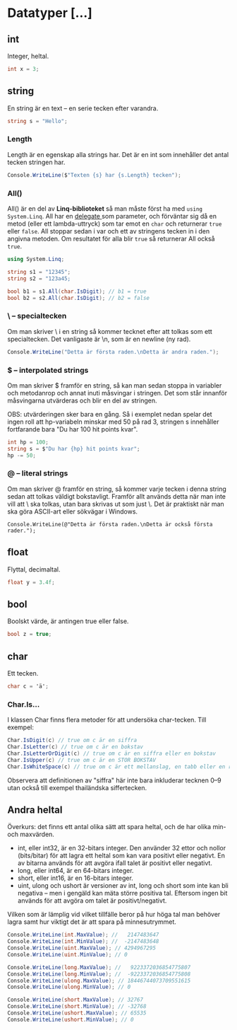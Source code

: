 # Datatyper \[…]

## int

Integer, heltal.

```csharp
int x = 3;
```

## string

En string är en text – en serie tecken efter varandra.

```csharp
string s = "Hello";
```

### Length

Length är en egenskap alla strings har. Det är en int som innehåller det antal tecken stringen har.

```csharp
Console.WriteLine($"Texten {s} har {s.Length} tecken");
```

### All()

All() är en del av **Linq-biblioteket** så man måste först ha med `using System.Linq`. All har en [delegate ](../delegates.md)som parameter, och förväntar sig då en metod (eller ett lambda-uttryck) som tar emot en `char` och returnerar `true` eller `false`. All stoppar sedan i var och ett av stringens tecken in i den angivna metoden. Om resultatet för alla blir `true` så returnerar All också `true`.

```csharp
using System.Linq;

string s1 = "12345";
string s2 = "123a45;

bool b1 = s1.All(char.IsDigit); // b1 = true
bool b2 = s2.All(char.IsDigit); // b2 = false
```

### \ – specialtecken

Om man skriver \ i en string så kommer tecknet efter att tolkas som ett specialtecken. Det vanligaste är \n, som är en newline (ny rad).

```csharp
Console.WriteLine("Detta är första raden.\nDetta är andra raden.");
```

### $ – interpolated strings

Om man skriver $ framför en string, så kan man sedan stoppa in variabler och metodanrop och annat inuti måsvingar i stringen. Det som står innanför måsvingarna utvärderas och blir en del av stringen.

OBS: utvärderingen sker bara en gång. Så i exemplet nedan spelar det ingen roll att hp-variabeln minskar med 50 på rad 3, stringen s innehåller fortfarande bara "Du har 100 hit points kvar".

```csharp
int hp = 100;
string s = $"Du har {hp} hit points kvar";
hp -= 50;
```

### @ – literal strings

Om man skriver @ framför en string, så kommer varje tecken i denna string sedan att tolkas väldigt bokstavligt. Framför allt används detta när man inte vill att \ ska tolkas, utan bara skrivas ut som just \\. Det är praktiskt när man ska göra ASCII-art eller sökvägar i Windows.

```
Console.WriteLine(@"Detta är första raden.\nDetta är också första rader.");
```

## float

Flyttal, decimaltal.

```csharp
float y = 3.4f;
```

## bool

Boolskt värde, är antingen true eller false.

```csharp
bool z = true;
```

## char

Ett tecken.

```csharp
char c = 'ä';
```

### Char.Is…

I klassen Char finns flera metoder för att undersöka char-tecken. Till exempel:

```csharp
Char.IsDigit(c) // true om c är en siffra
Char.IsLetter(c) // true om c är en bokstav
Char.IsLetterOrDigit(c) // true om c är en siffra eller en bokstav
Char.IsUpper(c) // true om c är en STOR BOKSTAV
Char.IsWhiteSpace(c) // true om c är ett mellanslag, en tabb eller en radbrytning
```

Observera att definitionen av "siffra" här inte bara inkluderar tecknen 0–9 utan också till exempel thailändska siffertecken.

## Andra heltal

Överkurs: det finns ett antal olika sätt att spara heltal, och de har olika min- och maxvärden.

* int, eller int32, är en 32-bitars integer. Den använder 32 ettor och nollor (bits/bitar) för att lagra ett heltal som kan vara positivt eller negativt. En av bitarna används för att avgöra ifall talet är positivt eller negativt.
* long, eller int64, är en 64-bitars integer.
* short, eller int16, är en 16-bitars integer.
* uint, ulong och ushort är versioner av int, long och short som inte kan bli negativa – men i gengäld kan mäta större positiva tal. Eftersom ingen bit används för att avgöra om talet är positivt/negativt.

Vilken som är lämplig vid vilket tillfälle beror på hur höga tal man behöver lagra samt hur viktigt det är att spara på minnesutrymmet.

```csharp
Console.WriteLine(int.MaxValue); //   2147483647
Console.WriteLine(int.MinValue); //  -2147483648
Console.WriteLine(uint.MaxValue); // 4294967295
Console.WriteLine(uint.MinValue); // 0

Console.WriteLine(long.MaxValue); //   9223372036854775807
Console.WriteLine(long.MinValue); //  -9223372036854775808
Console.WriteLine(ulong.MaxValue); // 18446744073709551615
Console.WriteLine(ulong.MinValue); // 0

Console.WriteLine(short.MaxValue); // 32767
Console.WriteLine(short.MinValue); // -32768
Console.WriteLine(ushort.MaxValue); // 65535
Console.WriteLine(ushort.MinValue); // 0
```
